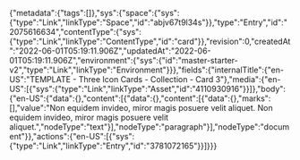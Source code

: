 {"metadata":{"tags":[]},"sys":{"space":{"sys":{"type":"Link","linkType":"Space","id":"abjv67t9l34s"}},"type":"Entry","id":"2075616634","contentType":{"sys":{"type":"Link","linkType":"ContentType","id":"card"}},"revision":0,"createdAt":"2022-06-01T05:19:11.906Z","updatedAt":"2022-06-01T05:19:11.906Z","environment":{"sys":{"id":"master-starter-v2","type":"Link","linkType":"Environment"}}},"fields":{"internalTitle":{"en-US":"TEMPLATE - Three Icon Cards - Collection - Card 3"},"media":{"en-US":[{"sys":{"type":"Link","linkType":"Asset","id":"4110930916"}}]},"body":{"en-US":{"data":{},"content":[{"data":{},"content":[{"data":{},"marks":[],"value":"Non equidem invideo, miror magis posuere velit aliquet. Non equidem invideo, miror magis posuere velit aliquet.","nodeType":"text"}],"nodeType":"paragraph"}],"nodeType":"document"}},"actions":{"en-US":[{"sys":{"type":"Link","linkType":"Entry","id":"3781072165"}}]}}}